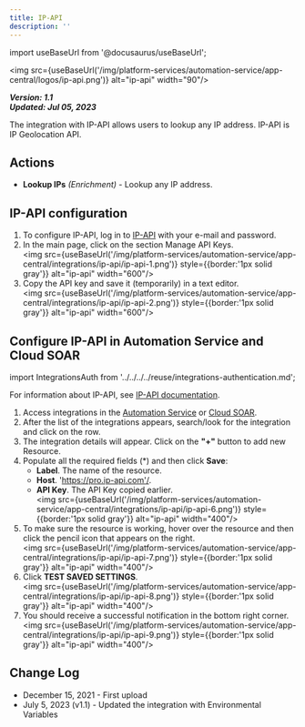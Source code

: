 ```yaml
---
title: IP-API
description: ''
---
```

import useBaseUrl from '@docusaurus/useBaseUrl';

<img src={useBaseUrl('/img/platform-services/automation-service/app-central/logos/ip-api.png')} alt="ip-api" width="90"/>

***Version: 1.1  
Updated: Jul 05, 2023***

The integration with IP-API allows users to lookup any IP address. IP-API is IP Geolocation API.

## Actions

* **Lookup IPs** *(Enrichment)* - Lookup any IP address.

## IP-API configuration

1. To configure IP-API, log in to [IP-API](https://members.ip-api.com/) with your e-mail and password. 
1. In the main page, click on the section Manage API Keys.<br/><img src={useBaseUrl('/img/platform-services/automation-service/app-central/integrations/ip-api/ip-api-1.png')} style={{border:'1px solid gray'}} alt="ip-api" width="600"/>
1. Copy the API key and save it (temporarily) in a text editor. <br/><img src={useBaseUrl('/img/platform-services/automation-service/app-central/integrations/ip-api/ip-api-2.png')} style={{border:'1px solid gray'}} alt="ip-api" width="600"/>

## Configure IP-API in Automation Service and Cloud SOAR

import IntegrationsAuth from '../../../../reuse/integrations-authentication.md';

<IntegrationsAuth/>

For information about IP-API, see [IP-API documentation](https://ip-api.com/docs/).

1. Access integrations in the [Automation Service](/docs/platform-services/automation-service/automation-service-integrations/#view-integrations) or [Cloud SOAR](/docs/cloud-soar/automation).
1. After the list of the integrations appears, search/look for the integration and click on the row.
1. The integration details will appear. Click on the **"+"** button to add new Resource.
1. Populate all the required fields (\*) and then click **Save**:
   * **Label**. The name of the resource.
   * **Host**. 'https://pro.ip-api.com'/.
   * **API Key**. The API Key copied earlier.<br/><img src={useBaseUrl('/img/platform-services/automation-service/app-central/integrations/ip-api/ip-api-6.png')} style={{border:'1px solid gray'}} alt="ip-api" width="400"/>
1. To make sure the resource is working, hover over the resource and then click the pencil icon that appears on the right.<br/><img src={useBaseUrl('/img/platform-services/automation-service/app-central/integrations/ip-api/ip-api-7.png')} style={{border:'1px solid gray'}} alt="ip-api" width="400"/>
1. Click **TEST SAVED SETTINGS**.<br/><img src={useBaseUrl('/img/platform-services/automation-service/app-central/integrations/ip-api/ip-api-8.png')} style={{border:'1px solid gray'}} alt="ip-api" width="400"/>
1. You should receive a successful notification in the bottom right corner.<br/><img src={useBaseUrl('/img/platform-services/automation-service/app-central/integrations/ip-api/ip-api-9.png')} style={{border:'1px solid gray'}} alt="ip-api" width="400"/>

## Change Log

* December 15, 2021 - First upload
* July 5, 2023 (v1.1) - Updated the integration with Environmental Variables
